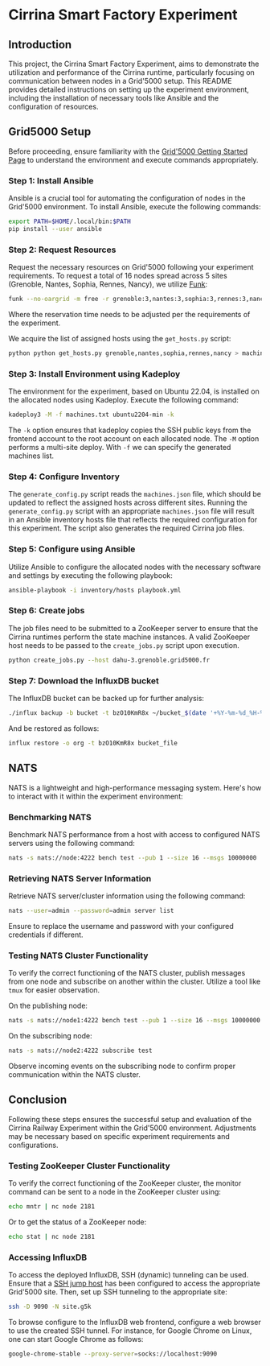 # Cirrina Smart Factory Experiment

## Introduction

This project, the Cirrina Smart Factory Experiment, aims to demonstrate the utilization and performance of the Cirrina runtime, particularly focusing
on communication between nodes in a Grid'5000 setup. This README provides detailed instructions on setting up the experiment environment,
including the installation of necessary tools like Ansible and the configuration of resources.

## Grid5000 Setup

Before proceeding, ensure familiarity with the [Grid'5000 Getting Started Page](https://www.grid5000.fr/w/Getting_Started) to understand the
environment and execute commands appropriately.

### Step 1: Install Ansible

Ansible is a crucial tool for automating the configuration of nodes in the Grid'5000 environment. To install Ansible, execute the following
commands:

```bash
export PATH=$HOME/.local/bin:$PATH
pip install --user ansible
```

### Step 2: Request Resources

Request the necessary resources on Grid'5000 following your experiment requirements. To request a total of 16 nodes spread across 5 sites
(Grenoble, Nantes, Sophia, Rennes, Nancy), we utilize [Funk]():

```bash
funk --no-oargrid -m free -r grenoble:3,nantes:3,sophia:3,rennes:3,nancy:4 -w 4:00:00 -o "-t deploy"
```

Where the reservation time needs to be adjusted per the requirements of the experiment.

We acquire the list of assigned hosts using the `get_hosts.py` script:

```bash
python python get_hosts.py grenoble,nantes,sophia,rennes,nancy > machines.txt
```

### Step 3: Install Environment using Kadeploy

The environment for the experiment, based on Ubuntu 22.04, is installed on the allocated nodes using Kadeploy. Execute the following command:

```bash
kadeploy3 -M -f machines.txt ubuntu2204-min -k
```

The `-k` option ensures that kadeploy copies the SSH public keys from the frontend account to the root account on each allocated node. The `-M`
option performs a multi-site deploy. With `-f` we can specify the generated machines list.

### Step 4: Configure Inventory

The `generate_config.py` script reads the `machines.json` file, which should be updated to reflect the assigned hosts across different sites.
Running the `generate_config.py` script with an appropriate `machines.json` file will result in an Ansible inventory hosts file that reflects
the required configuration for this experiment. The script also generates the required Cirrina job files.

### Step 5: Configure using Ansible

Utilize Ansible to configure the allocated nodes with the necessary software and settings by executing the following playbook:

```bash
ansible-playbook -i inventory/hosts playbook.yml
```

### Step 6: Create jobs

The job files need to be submitted to a ZooKeeper server to ensure that the Cirrina runtimes perform the state machine instances. A valid ZooKeeper
host needs to be passed to the `create_jobs.py` script upon execution.

```bash
python create_jobs.py --host dahu-3.grenoble.grid5000.fr
```

### Step 7: Download the InfluxDB bucket

The InfluxDB bucket can be backed up for further analysis:

```bash
./influx backup -b bucket -t bzO10KmR8x ~/bucket_$(date '+%Y-%m-%d_%H-%M')
```

And be restored as follows:

```bash
influx restore -o org -t bzO10KmR8x bucket_file
```

## NATS

NATS is a lightweight and high-performance messaging system. Here's how to interact with it within the experiment environment:

### Benchmarking NATS

Benchmark NATS performance from a host with access to configured NATS servers using the following command:

```bash
nats -s nats://node:4222 bench test --pub 1 --size 16 --msgs 10000000
```

### Retrieving NATS Server Information

Retrieve NATS server/cluster information using the following command:

```bash
nats --user=admin --password=admin server list
```

Ensure to replace the username and password with your configured credentials if different.

### Testing NATS Cluster Functionality

To verify the correct functioning of the NATS cluster, publish messages from one node and subscribe on another within the cluster. Utilize a
tool like `tmux` for easier observation.

On the publishing node:

```bash
nats -s nats://node1:4222 bench test --pub 1 --size 16 --msgs 10000000
```

On the subscribing node:

```bash
nats -s nats://node2:4222 subscribe test
```

Observe incoming events on the subscribing node to confirm proper communication within the NATS cluster.

## Conclusion

Following these steps ensures the successful setup and evaluation of the Cirrina Railway Experiment within the Grid'5000 environment.
Adjustments may be necessary based on specific experiment requirements and configurations.

### Testing ZooKeeper Cluster Functionality

To verify the correct functioning of the ZooKeeper cluster, the monitor command can be sent to a node in the ZooKeeper cluster using:

```bash
echo mntr | nc node 2181
```

Or to get the status of a ZooKeeper node:

```bash
echo stat | nc node 2181
```

### Accessing InfluxDB

To access the deployed InfluxDB, SSH (dynamic) tunneling can be used. Ensure that a
[SSH jump host](https://www.grid5000.fr/w/Getting_Started#Recommended_tips_and_tricks_for_an_efficient_use_of_Grid.275000) has been configured
to access the appropriate Grid'5000 site. Then, set up SSH tunneling to the appropriate site:

```bash
ssh -D 9090 -N site.g5k
```

To browse configure to the InfluxDB web frontend, configure a web browser to use the created SSH tunnel. For instance, for Google Chrome on
Linux, one can start Google Chrome as follows:

```bash
google-chrome-stable --proxy-server=socks://localhost:9090
```
